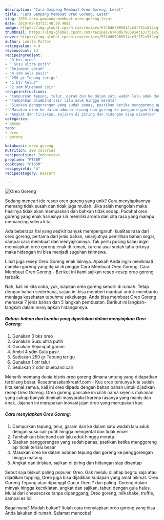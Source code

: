 ```yaml
---
description: "Cara Gampang Membuat Oreo Goreng, Lezat"
title: "Cara Gampang Membuat Oreo Goreng, Lezat"
slug: 2855-cara-gampang-membuat-oreo-goreng-lezat
date: 2020-09-03T23:48:50.468Z
image: https://img-global.cpcdn.com/recipes/6740d67905914ce3/751x532cq70/oreo-goreng-foto-resep-utama.jpg
thumbnail: https://img-global.cpcdn.com/recipes/6740d67905914ce3/751x532cq70/oreo-goreng-foto-resep-utama.jpg
cover: https://img-global.cpcdn.com/recipes/6740d67905914ce3/751x532cq70/oreo-goreng-foto-resep-utama.jpg
author: Luella Potter
ratingvalue: 4.4
reviewcount: 14
recipeingredient:
- "3 bks oreo"
- " Susu ultra putih"
- "Sejumput garam"
- "4 sdm Gula pasir"
- "250 gr Tepung terigu"
- "1 btr telur"
- "2 sdm blueband cair"
recipeinstructions:
- "Campurkan tepung, telur, garam dan ke dalam satu wadah lalu aduk dengan susu cair putih hingga mengental dan tidak encer"
- "Tambahkan blueband cair lalu aduk hingga merata"
- "Siapkan penggorengan yang sudah panas, pastikan ketika menggoreng api tidak terlalu besar"
- "Masukan oreo ke dalam adonan tepung dan goreng ke penggorengan hingga matang"
- "Angkat dan tiriskan, sajikan di piring dan hidangan siap disantap"
categories:
- Resep
tags:
- oreo
- goreng

katakunci: oreo goreng 
nutrition: 299 calories
recipecuisine: Indonesian
preptime: "PT36M"
cooktime: "PT35M"
recipeyield: "4"
recipecategory: Dessert

---
```



![Oreo Goreng](https://img-global.cpcdn.com/recipes/6740d67905914ce3/751x532cq70/oreo-goreng-foto-resep-utama.jpg)

Sedang mencari ide resep oreo goreng yang unik? Cara menyiapkannya memang tidak susah dan tidak juga mudah. Jika salah mengolah maka hasilnya tidak akan memuaskan dan bahkan tidak sedap. Padahal oreo goreng yang enak harusnya sih memiliki aroma dan cita rasa yang mampu memancing selera kita.

Ada beberapa hal yang sedikit banyak mempengaruhi kualitas rasa dari oreo goreng, pertama dari jenis bahan, selanjutnya pemilihan bahan segar, sampai cara membuat dan menyajikannya. Tak perlu pusing kalau ingin menyiapkan oreo goreng enak di rumah, karena asal sudah tahu triknya maka hidangan ini bisa menjadi suguhan istimewa.

Lihat juga resep Oreo Goreng enak lainnya. Apakah Anda ingin menikmati camilan goreng yang dijual di pinggir Cara Membuat Oreo Goreng. Cara Membuat Oreo Goreng - Berikut ini kami sajikan resep-resep oreo goreng terbaik.


Nah, kali ini kita coba, yuk, siapkan oreo goreng sendiri di rumah. Tetap dengan bahan sederhana, sajian ini bisa memberi manfaat untuk membantu menjaga kesehatan tubuhmu sekeluarga. Anda bisa membuat Oreo Goreng memakai 7 jenis bahan dan 5 langkah pembuatan. Berikut ini langkah-langkah dalam menyiapkan hidangannya.

<!--inarticleads1-->

##### Bahan-bahan dan bumbu yang diperlukan dalam menyiapkan Oreo Goreng:

1. Gunakan 3 bks oreo
1. Gunakan  Susu ultra putih
1. Gunakan Sejumput garam
1. Ambil 4 sdm Gula pasir
1. Sediakan 250 gr Tepung terigu
1. Gunakan 1 btr telur
1. Sediakan 2 sdm blueband cair


Menarik memang dunia bisnis oreo goreng dimana untung yang didapatkan terbilang besar. Resepmasakankreatif.com - Kue oreo tentunya kita sudah kita kenal semua, kali ini oreo dipadu dengan bahan bahan untuk dijadikan resep Oreo Goreng. Oreo goreng pancake ini ialah nama sejenis makanan yang cukup banyak diminati masyarakat karena rasanya yang manis dan enak. Jajanan ini merupakan inovasi jajan oreo yang merupakan kue. 

<!--inarticleads2-->

##### Cara menyiapkan Oreo Goreng:

1. Campurkan tepung, telur, garam dan ke dalam satu wadah lalu aduk dengan susu cair putih hingga mengental dan tidak encer
1. Tambahkan blueband cair lalu aduk hingga merata
1. Siapkan penggorengan yang sudah panas, pastikan ketika menggoreng api tidak terlalu besar
1. Masukan oreo ke dalam adonan tepung dan goreng ke penggorengan hingga matang
1. Angkat dan tiriskan, sajikan di piring dan hidangan siap disantap


Sebut saja biskuit paling populer, Oreo. Gak melulu dilahap begitu saja atau dijadikan topping, Oreo juga bisa dijadikan kudapan yang amat nikmat. Oreo Goreng Tepung atau dipanggil Cucur Oreo ? dan paling. Goreng dalam minyak hingga kecoklatan, angkat dan sajikan, taburi dengan gula halus. Mulai dari cheesecake tanpa dipanggang, Oreo goreng, milkshake, truffle, sampai es loli. 

Bagaimana? Mudah bukan? Itulah cara menyiapkan oreo goreng yang bisa Anda lakukan di rumah. Selamat mencoba!
